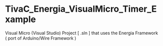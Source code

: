 # TivaC_Energia_VisualMicro_Timer_Example
Visual Micro (Visual Studio) Project [ .sln ] that uses the Energia Framework ( port of Arduino/Wire Framework ) 
